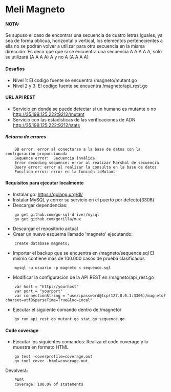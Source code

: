 # Meli Magneto

#### NOTA:
Se supuso el caso de encontrar una secuencia de cuatro letras iguales, ya sea de forma oblicua, horizontal o vertical, los elementos pertenecientes a ella no se podrán volver a utilizar para otra secuencia en la misma dirección.
Es decir que que si se encuentra una secuencia A A A A A, solo se utilizará (A A A A) A y no A (A A A A)

#### Desafios

- Nivel 1:
	El codigo fuente se encuentra /magneto/mutant.go
- Nivel 2 y 3:
	El codigo fuente se encuentra /magneto/api_rest.go

#### URL API REST
- Servicio en donde se puede detectar si un humano es mutante o no
	http://35.199.125.222:9212/mutant 
- Servicio con las estadísticas de las verificaciones de ADN
	http://35.199.125.222:9212/stats
##### Retorno de errores
```
	DB error: error al conectarse a la base de datos con la configuración proporcionada
	Sequence error:  Secuencia inválida
	Error decoding sequence: error al realizar Marshal de secuencia
	Query error: error al realizar la consulta en la base de datos
	Function error: error en la función isMutant
```
#### Requisitos para ejecutar localmente
- Instalar go: https://golang.org/dl/
- Instalar MySQL y correr su servicio en el puerto por defecto(3306)
- Descargar dependencias:
```
	go get github.com/go-sql-driver/mysql
	go get github.com/gorilla/mux
```
- Descargar el repositorio actual
- Crear un nuevo esquema llamado 'magneto' ejecutando:
```
	create database magneto;
```
- Importar el backup que se encuentra en /magneto/sequence.sql
El mismo contiene más de 100.000 casos de prueba clasificados
```
	mysql -u usuario -p magneto < sequence.sql
```
- Modificar la configuración de la API REST en /magneto/api_rest.go
```
	var host = "http://yourhost"
	var port = "yourport"
	var connectionString = "user:password@tcp(127.0.0.1:3306)/magneto?charset=utf8&parseTime=True&loc=Local"
```
- Ejecutar el siguiente comando dentro de /magneto/
```
	go run api_rest.go mutant.go stat.go sequence.go
```
#### Code coverage
- Ejecutar los siguientes comandos:
Realiza el code coverage y lo muestra en formato HTML
```
	go test -coverprofile=coverage.out
	go tool cover -html=coverage.out
```
Devolverá:
```
	PASS
	coverage: 100.0% of statements
```
